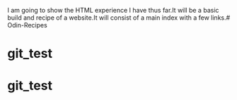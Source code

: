 I am going to show the HTML experience I have thus far.It will be a basic build and recipe of a website.It will consist of a main index with a few links.# Odin-Recipes
# git_test
# git_test
